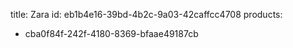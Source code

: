 title: Zara
id: eb1b4e16-39bd-4b2c-9a03-42caffcc4708
products:
  - cba0f84f-242f-4180-8369-bfaae49187cb
